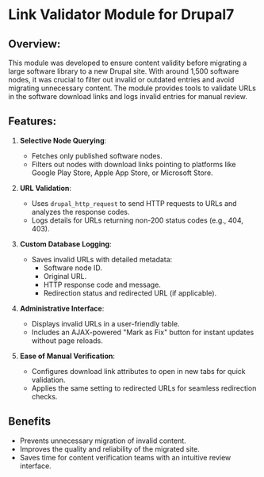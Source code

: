 # Link Validator Module for Drupal7

## Overview:
This module was developed to ensure content validity before migrating a large software library to a new Drupal site. With around 1,500 software nodes, it was crucial to filter out invalid or outdated entries and avoid migrating unnecessary content. The module provides tools to validate URLs in the software download links and logs invalid entries for manual review.

## Features:
1. **Selective Node Querying**: 
   - Fetches only published software nodes.
   - Filters out nodes with download links pointing to platforms like Google Play Store, Apple App Store, or Microsoft Store.

2. **URL Validation**:
   - Uses `drupal_http_request` to send HTTP requests to URLs and analyzes the response codes.
   - Logs details for URLs returning non-200 status codes (e.g., 404, 403).

3. **Custom Database Logging**:
   - Saves invalid URLs with detailed metadata:
     - Software node ID.
     - Original URL.
     - HTTP response code and message.
     - Redirection status and redirected URL (if applicable).

4. **Administrative Interface**:
   - Displays invalid URLs in a user-friendly table.
   - Includes an AJAX-powered "Mark as Fix" button for instant updates without page reloads.

5. **Ease of Manual Verification**:
   - Configures download link attributes to open in new tabs for quick validation.
   - Applies the same setting to redirected URLs for seamless redirection checks.

## Benefits
- Prevents unnecessary migration of invalid content.
- Improves the quality and reliability of the migrated site.
- Saves time for content verification teams with an intuitive review interface.
